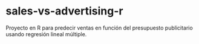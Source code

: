 # sales-vs-advertising-r
Proyecto en R para predecir ventas en función del presupuesto publicitario usando regresión lineal múltiple.
